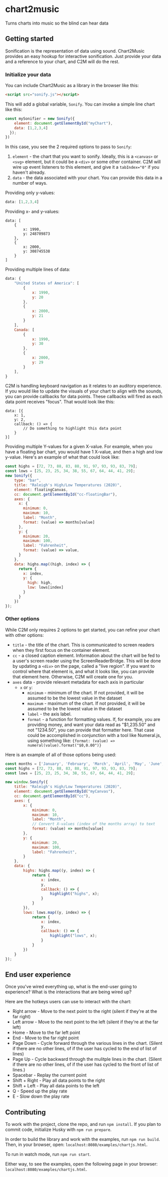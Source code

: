 # chart2music
Turns charts into music so the blind can hear data

## Getting started

Sonification is the representation of data using sound. Chart2Music provides an easy hookup for interactive sonification. Just provide your data and a reference to your chart, and C2M will do the rest.

### Initialize your data

You can include Chart2Music as a library in the browser like this:
```html
<script src="sonify.js"></script>
```

This will add a global variable, `Sonify`. You can invoke a simple line chart like this:

```javascript
const mySonifier = new Sonify({
    element: document.getElementById("myChart"),
    data: [1,2,3,4]
  });
})
```

In this case, you see the 2 required options to pass to `Sonify`:
1. `element` - the chart that you want to sonify. Ideally, this is a `<canvas>` or `<svg>` element, but it could be a `<div>` or some other container. C2M will wire up event listeners to this element, and give it a `tabIndex="0"` if you haven't already.
2. `data` - the data associated with your chart. You can provide this data in a number of ways.

Providing only y-values:
```javascript
data: [1,2,3,4]
```

Providing x- and y-values:
```
data: [
    {
        x: 1990,
        y: 248709873
    },
    {
        x: 2000,
        y: 308745538
    }
]
```

Providing multiple lines of data:
```javascript
data: {
    "United States of America": [
        {
            x: 1990,
            y: 20
        },
        {
            x: 2000,
            y: 21
        }
    ],
    Canada: [
        {
            x: 1990,
            y: 30
        },
        {
            x: 2000,
            y: 29
        }
    ],
}
```

C2M is handling keyboard navigation as it relates to an auditory experience. If you would like to update the visuals of your chart to align with the sounds, you can provide callbacks for data points. These callbacks will fired as each data point receives "focus". That would look like this:

```
data: [{
    x: 1,
    y: 2,
    callback: () => {
        // Do something to highlight this data point
    }
}]
```

Providing multiple Y-values for a given X-value. For example, when you have a floating bar chart, you would have 1 X-value, and then a high and low y-value. Here's an example of what that could look like:

```javascript
const highs = [72, 73, 88, 83, 88, 91, 97, 93, 93, 83, 79];
const lows = [25, 23, 25, 34, 38, 55, 67, 64, 44, 41, 29];
new Sonify({
    type: "bar",
    title: "Raleigh's High/Low Temperatures (2020)",
    element: floatingCanvas,
    cc: document.getElementById("cc-floatingBar"),
    axes: {
      x: {
        minimum: 0,
        maximum: 10,
        label: "Month",
        format: (value) => months[value]
      },
      y: {
        minimum: 20,
        maximum: 100,
        label: "Fahrenheit",
        format: (value) => value,
      }
    },
    data: highs.map((high, index) => {
      return {
        x: index,
        y: {
          high: high,
          low: lows[index]
        }
      }
    })
});
```

### Other options

While C2M only requires 2 options to get started, you can refine your chart with other options:

* `title` - the title of the chart. This is communicated to screen readers when they first focus on the container element.
* `cc` - a closed caption element. Information about the chart will be fed to a user's screen reader using the ScreenReaderBridge. This will be done by updating a `<div>` on the page, called a "live region". If you want to control where that element is, and what it looks like, you can provide that element here. Otherwise, C2M will create one for you.
* `axes` data - provide relevant metadata for each axis in particular
    * `x` or `y`:
        * `minimum` - minimum of the chart. If not provided, it will be assumed to be the lowest value in the dataset
        * `maximum` - maximum of the chart. If not provided, it will be assumed to be the lowest value in the dataset
        * `label` - the axis label.
        * `format` - a function for formatting values. If, for example, you are providing money, and want your data read as "$1,235.50" and not "1234.50", you can provide that formatter here. That case could be accomplished in conjunction with a tool like Numeral.js, using something like: `{format: (value) => numeral(value).format("$0,0.00")}`

Here is an example of all of those options being used:

```javascript
const months = ['January', 'February', 'March', 'April', 'May', 'June', 'July', 'August', 'September', 'October', 'November'];
const highs = [72, 73, 88, 83, 88, 91, 97, 93, 93, 83, 79];
const lows = [25, 23, 25, 34, 38, 55, 67, 64, 44, 41, 29];

new window.Sonify({
    title: "Raleigh's High/Low Temperatures (2020)",
    element: document.getElementById("myCanvas"),
    cc: document.getElementById("cc"),
    axes: {
        x: {
            minimum: 0,
            maximum: 10,
            label: "Month",
            // Convert X-values (index of the months array) to text
            format: (value) => months[value]
        },
        y: {
            minimum: 20,
            maximum: 100,
            label: "Fahrenheit",
        }
    },
    data: {
        highs: highs.map((y, index) => {
            return {
                x: index,
                y,
                callback: () => {
                    highlight("highs", x);
                }
            }
        }),
        lows: lows.map((y, index) => {
            return {
                x: index,
                y,
                callback: () => {
                    highlight("lows", x);
                }
            }
        })
    }
});
```

## End user experience

Once you've wired everything up, what is the end-user going to experience? What is the interactions that are being wired up?

Here are the hotkeys users can use to interact with the chart:
* Right arrow - Move to the next point to the right (silent if they're at the far right)
* Left arrow - Move to the next point to the left (silent if they're at the far left)
* Home - Move to the far left point
* End - Move to the far right point
* Page Down - Cycle forward through the various lines in the chart. (Silent if there are no other lines, of if the user has cycled to the end of list of lines)
* Page Up - Cycle backward through the mulitple lines in the chart. (Silent if there are no other lines, of if the user has cycled to the front of list of lines.)
* Spacebar - Replay the current point
* Shift + Right - Play all data points to the right
* Shift + Left - Play all data points to the left
* Q - Speed up the play rate
* E - Slow down the play rate

## Contributing

To work with the project, clone the repo, and run `npm install`. If you plan to commit code, initialize Husky with `npm run prepare`.

In order to build the library and work with the examples, run `npm run build`. Then, in your browser, open: `localhost:8080/examples/chartjs.html`.

To run in watch mode, run `npm run start`.

Either way, to see the examples, open the following page in your browser: `localhost:8080/examples/chartjs.html`.
